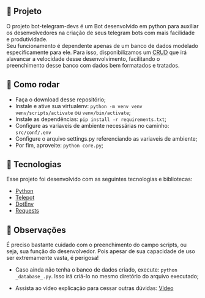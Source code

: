 ## 🤖 Projeto

O  projeto bot-telegram-devs é um Bot desenvolvido em python para auxiliar os desenvolvedores na criação de seus telegram bots
com mais facilidade e produtividade.</br>
Seu funcionamento é dependente apenas de um banco de dados modelado especificamente para ele. Para isso, disponibilizamos um
[CRUD](https://github.com/JonathanGibimBorges/crud-bot-telegram) que irá alavancar a velocidade desse desenvolvimento, facilitando
o preenchimento desse banco com dados bem formatados e tratados.

## 🤔 Como rodar

- Faça o download desse repositório;
- Instale e ative sua virtualenv: `python -m venv venv`  `venv/scripts/activate` ou `venv/bin/activate`;
- Instale as dependências: `pip install -r requirements.txt`;
- Configure as variaveis de ambiente necessárias no caminho: `src/conf/.env`
- Configure o arquivo settings.py referenciando as variaveis de ambiente;
- Por fim, aproveite: `python core.py`;

## 🚀 Tecnologias

Esse projeto foi desenvolvido com as seguintes tecnologias e bibliotecas:

- [Python](https://docs.python.org/pt-br/3/index.html)
- [Telepot](https://telepot.readthedocs.io/en/latest/)
- [DotEnv](https://pypi.org/project/python-dotenv/)
- [Requests](https://requests.readthedocs.io/en/latest/)


## 📝 Observações

É preciso bastante cuidado com o preenchimento do campo scripts, ou seja, sua função do desenvolvedor. Pois apesar de sua capacidade de uso ser extremamente vasta, é perigosa!

- Caso ainda não tenha o banco de dados criado, execute: `python _database_.py`. Isso irá criá-lo no mesmo diretório do arquivo executado;

- Assista ao vídeo explicação para cessar outras dúvidas: [Vídeo](https://www.youtube.com/watch?v=40KhPfAmLWo)
